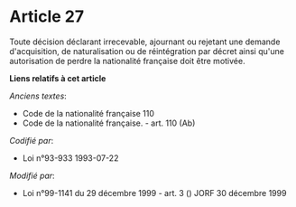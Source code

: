 # Article 27

Toute décision déclarant irrecevable, ajournant ou rejetant une demande d'acquisition, de naturalisation ou de réintégration
par décret ainsi qu'une autorisation de perdre la nationalité française doit être motivée.

**Liens relatifs à cet article**

_Anciens textes_:

  - Code de la nationalité française 110
  - Code de la nationalité française. - art. 110 (Ab)

_Codifié par_:

  - Loi n°93-933 1993-07-22

_Modifié par_:

  - Loi n°99-1141 du 29 décembre 1999 - art. 3 () JORF 30 décembre 1999
